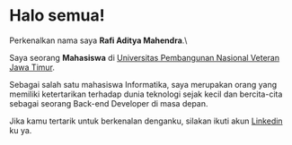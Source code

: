 # Halo semua! 

Perkenalkan nama saya **Rafi Aditya Mahendra**.\

Saya seorang **Mahasiswa** di [Universitas Pembangunan Nasional Veteran Jawa Timur](https://www.upnjatim.ac.id/).

Sebagai salah satu mahasiswa Informatika, saya merupakan orang yang memiliki ketertarikan terhadap dunia teknologi sejak kecil dan bercita-cita sebagai seorang Back-end Developer di masa depan.

Jika kamu tertarik untuk berkenalan denganku, silakan ikuti akun [Linkedin](https://www.linkedin.com/in/raadittt/) ku ya.
